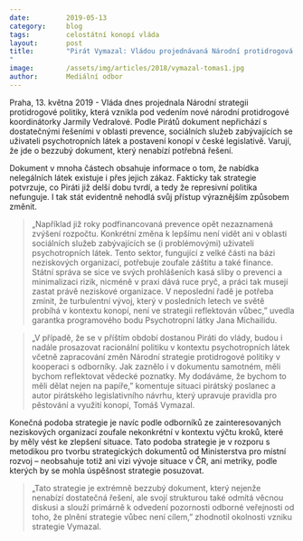 ```yaml
---
date:         2019-05-13
category:     blog
tags:         celostátní konopí vláda
layout:       post
title:        "Pirát Vymazal: Vládou projednávaná Národní protidrogová strategie je bezzubý dokument, který nenabízí dostatečná řešení
"
image:        /assets/img/articles/2018/vymazal-tomas1.jpg
author:       Mediální odbor
---
```



Praha, 13. května 2019 - Vláda dnes projednala Národní strategii protidrogové politiky, která vznikla pod vedením nové národní protidrogové koordinátorky Jarmily Vedralové. Podle Pirátů dokument nepřichází s dostatečnými řešeními v oblasti prevence, sociálních služeb zabývajících se uživateli psychotropních látek a postavení konopí v české legislativě. Varují, že jde o bezzubý dokument, který nenabízí potřebná řešení.  

Dokument v mnoha částech obsahuje informace o tom, že nabídka nelegálních látek existuje i přes jejich zákaz. Fakticky tak strategie potvrzuje, co Piráti již delší dobu tvrdí, a tedy že represivní politika nefunguje. I tak stát evidentně nehodlá svůj přístup výraznějším způsobem změnit. 

> „Například již roky podfinancovaná prevence opět nezaznamená zvýšení rozpočtu. Konkrétní změna k lepšímu není vidět ani v oblasti sociálních služeb zabývajících se (i problémovými) uživateli psychotropních látek. Tento sektor, fungující z velké části na bázi neziskových organizací, potřebuje zoufale záštitu a také finance. Státní správa se sice ve svých prohlášeních kasá sliby o prevenci a minimalizaci rizik, nicméně v praxi dává ruce pryč, a práci tak musejí zastat právě neziskové organizace. V neposlední řadě je potřeba zmínit, že turbulentní vývoj, který v posledních letech ve světě probíhá v kontextu konopí, není ve strategii reflektován vůbec,” uvedla garantka programového bodu Psychotropní látky Jana Michailidu.

> „V případě, že se v příštím období dostanou Piráti do vlády, budou i nadále prosazovat racionální politiku v kontextu psychotropních látek včetně zapracování změn Národní strategie protidrogové politiky v kooperaci s odborníky. Jak zaznělo i v dokumentu samotném, měli bychom reflektovat vědecké poznatky. My dodáváme, že bychom to měli dělat nejen na papíře,” komentuje situaci pirátský poslanec a autor pirátského legislativního návrhu, který upravuje pravidla pro pěstování a využití konopí, Tomáš Vymazal.

Konečná podoba strategie je navíc podle odborníků ze zainteresovaných neziskových organizací zoufale nekonkrétní v kontextu výčtu kroků, které by měly vést ke zlepšení situace. Tato podoba strategie je v rozporu s metodikou pro tvorbu strategických dokumentů od Ministerstva pro místní rozvoj – neobsahuje totiž ani vizi vývoje situace v ČR, ani metriky, podle kterých by se mohla úspěšnost strategie posuzovat. 

> „Tato strategie je extrémně bezzubý dokument, který nejenže nenabízí dostatečná řešení, ale svojí strukturou také odmítá věcnou diskusi a slouží primárně k odvedení pozornosti odborné veřejnosti od toho, že plnění strategie vůbec není cílem,” zhodnotil okolnosti vzniku strategie Vymazal.
